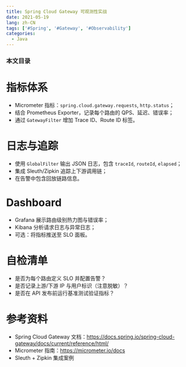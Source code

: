 ```yaml
---
title: Spring Cloud Gateway 可观测性实战
date: 2021-05-19
lang: zh-CN
tags: ['#Spring', '#Gateway', '#Observability']
categories:
  - Java
---
```


### 本文目录
<!-- toc -->

# 指标体系
- Micrometer 指标：`spring.cloud.gateway.requests`, `http.status`；
- 结合 Prometheus Exporter，记录每个路由的 QPS、延迟、错误率；
- 通过 `GatewayFilter` 增加 Trace ID、Route ID 标签。

# 日志与追踪
- 使用 `GlobalFilter` 输出 JSON 日志，包含 `traceId`, `routeId`, `elapsed`；
- 集成 Sleuth/Zipkin 追踪上下游调用链；
- 在告警中包含回放链路信息。

# Dashboard
- Grafana 展示路由级别热力图与错误率；
- Kibana 分析请求日志与异常日志；
- 可选：将指标推送至 SLO 面板。

# 自检清单
- 是否为每个路由定义 SLO 并配置告警？
- 是否记录上游/下游 IP 与用户标识（注意脱敏）？
- 是否在 API 发布前运行基准测试验证指标？

# 参考资料
- Spring Cloud Gateway 文档：https://docs.spring.io/spring-cloud-gateway/docs/current/reference/html/
- Micrometer 指南：https://micrometer.io/docs
- Sleuth + Zipkin 集成案例

